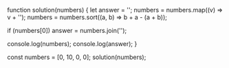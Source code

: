 function solution(numbers) {
let answer = '';
numbers = numbers.map((v) => v + '');
numbers = numbers.sort((a, b) => b + a - (a + b));

if (numbers[0]) answer = numbers.join('');

console.log(numbers);
console.log(answer);
}


const numbers = [0, 10, 0, 0];
solution(numbers);
